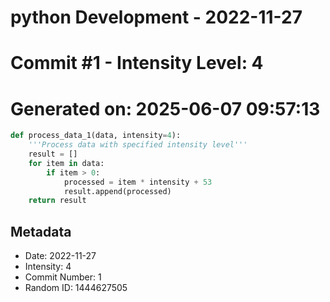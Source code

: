 ﻿# python Development - 2022-11-27
# Commit #1 - Intensity Level: 4
# Generated on: 2025-06-07 09:57:13
```python
def process_data_1(data, intensity=4):
    '''Process data with specified intensity level'''
    result = []
    for item in data:
        if item > 0:
            processed = item * intensity + 53
            result.append(processed)
    return result
```
## Metadata
- Date: 2022-11-27
- Intensity: 4
- Commit Number: 1
- Random ID: 1444627505
